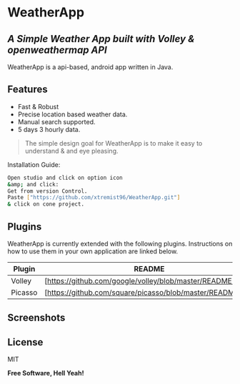 # WeatherApp
## _A Simple Weather App built with Volley &amp; openweathermap API_

WeatherApp is a api-based, android app written in Java.

## Features

- Fast &amp; Robust
- Precise location based weather data.
- Manual search supported.
- 5 days 3 hourly data.

> The simple design goal for WeatherApp
> is to make it easy to understand
> &amp; and eye pleasing.


Installation Guide:
```sh
Open studio and click on option icon
&amp; and click:
Get from version Control.
Paste ["https://github.com/xtremist96/WeatherApp.git"]
& click on cone project.
```

## Plugins

WeatherApp is currently extended with the following plugins.
Instructions on how to use them in your own application are linked below.

| Plugin | README |
| ------ | ------ |
| Volley | [https://github.com/google/volley/blob/master/README.md] |
| Picasso | [https://github.com/square/picasso/blob/master/README.md] |

## Screenshots




## License

MIT

**Free Software, Hell Yeah!**
